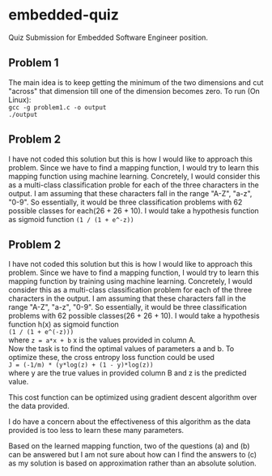 # embedded-quiz
Quiz Submission for Embedded Software Engineer position.

## Problem 1
The main idea is to keep getting the minimum of the two dimensions and cut "across" that dimension till one of the dimension becomes zero.
To run (On Linux):\
`gcc -g problem1.c -o output`\
`./output`

## Problem 2
I have not coded this solution but this is how I would like to approach this problem. Since we have to find a mapping function, I would try to learn this mapping function using machine learning. Concretely, I would consider this as a multi-class classification proble for each of the three characters in the output. I am assuming that these characters fall in the range "A-Z", "a-z", "0-9". So essentially, it would be three classification problems with 62 possible classes for each(26 + 26 + 10). 
I would take a hypothesis function as sigmoid function `(1 / (1 + e^-z))`

## Problem 2

I have not coded this solution but this is how I would like to approach this problem. Since we have to find a mapping function, I would try to learn this mapping function by training using machine learning. Concretely, I would consider this as a multi-class classification problem for each of the three characters in the output. I am assuming that these characters fall in the range "A-Z", "a-z", "0-9". So essentially, it would be three classification problems with 62 possible classes(26 + 26 + 10).
I would take a hypothesis function h(x) as sigmoid function\
`(1 / (1 + e^(-z)))`\
where `z = a*x + b`
x is the values provided in column A.\
Now the task is to find the optimal values of parameters a and b.
To optimize these, the cross entropy loss function could be used\
`J = (-1/m) * (y*log(z) + (1 - y)*log(z))`\
where y are the true values in provided column B and z is the predicted value.

This cost function can be optimized using gradient descent algorithm over the data provided.

I do have a concern about the effectiveness of this algorithm as the data provided is too less to learn these many parameters.

Based on the learned mapping function, two of the questions (a) and (b) can be answered but I am not sure about how can I find the answers to (c) as my solution is based on approximation rather than an absolute solution.
